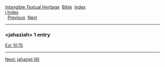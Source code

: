 [Intangible Textual Heritage](../../index)  [Bible](../index) 
[Index](index)   
[j Index](_j_)  
  [Previous](c06046)  [Next](c06048) 

------------------------------------------------------------------------

### &lt;jahaziah&gt; 1 entry

[Ezr 10:15](../kjv/ezr010.htm#015)  

------------------------------------------------------------------------

[Next: jahaziel (6)](c06048)
